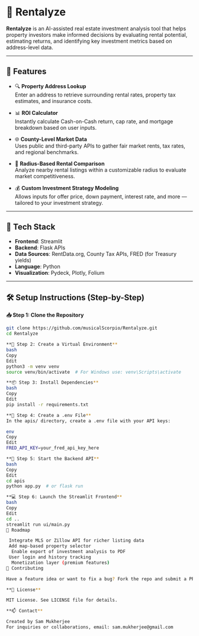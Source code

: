 # 🏡 Rentalyze

**Rentalyze** is an AI-assisted real estate investment analysis tool that helps property investors make informed decisions by evaluating rental potential, estimating returns, and identifying key investment metrics based on address-level data.

---

## 🚀 Features

- 🔍 **Property Address Lookup**  
  Enter an address to retrieve surrounding rental rates, property tax estimates, and insurance costs.

- 📊 **ROI Calculator**  
  Instantly calculate Cash-on-Cash return, cap rate, and mortgage breakdown based on user inputs.

- 🌐 **County-Level Market Data**  
  Uses public and third-party APIs to gather fair market rents, tax rates, and regional benchmarks.

- 📍 **Radius-Based Rental Comparison**  
  Analyze nearby rental listings within a customizable radius to evaluate market competitiveness.

- 💰 **Custom Investment Strategy Modeling**  
  Allows inputs for offer price, down payment, interest rate, and more — tailored to your investment strategy.

---

## 🧠 Tech Stack

- **Frontend**: Streamlit  
- **Backend**: Flask APIs  
- **Data Sources**: RentData.org, County Tax APIs, FRED (for Treasury yields)  
- **Language**: Python  
- **Visualization**: Pydeck, Plotly, Folium  

---

## 🛠️ Setup Instructions (Step-by-Step)

**📥 Step 1: Clone the Repository**

```bash
git clone https://github.com/musicalScorpio/Rentalyze.git
cd Rentalyze

**🐍 Step 2: Create a Virtual Environment**
bash
Copy
Edit
python3 -m venv venv
source venv/bin/activate  # For Windows use: venv\Scripts\activate

**📦 Step 3: Install Dependencies**
bash
Copy
Edit
pip install -r requirements.txt

**🔐 Step 4: Create a .env File**
In the apis/ directory, create a .env file with your API keys:

env
Copy
Edit
FRED_API_KEY=your_fred_api_key_here

**🧠 Step 5: Start the Backend API**
bash
Copy
Edit
cd apis
python app.py  # or flask run

**💻 Step 6: Launch the Streamlit Frontend**
bash
Copy
Edit
cd ..
streamlit run ui/main.py
📌 Roadmap

 Integrate MLS or Zillow API for richer listing data
 Add map-based property selector
  Enable export of investment analysis to PDF
 User login and history tracking
  Monetization layer (premium features)
🙌 Contributing

Have a feature idea or want to fix a bug? Fork the repo and submit a PR. All contributors welcome!

**🧾 License**

MIT License. See LICENSE file for details.

**📫 Contact**

Created by Sam Mukherjee
For inquiries or collaborations, email: sam.mukherjee@gmail.com
